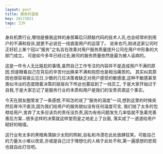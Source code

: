 ```yaml
---
layout: post
title: 服务的温度
key: 20171021
tags: 工作
---
```


身处机票行业,哪怕是像我这样的身居幕后只顾敲代码的技术人员,也会经常听到用户的不满和投诉,就更不必说在一线直面用户的运营了。
说来也巧,刚进这家公司时正好赶上某个冠以"服务"之名旨在改善对用户服务质量提升公司在用户中形象的大部门成立。
可是如今多年已经过去,敝司的服务质量依然是最为被人诟病的。

这是一件令人无比尴尬的事情,虽然自己工作专注的内容并不是造成用户不满的原因,但是眼看自己在背后的辛苦付出换来不满和抱怨也是相当痛苦的。
其实纠其原因也很容易拨云见日,少数的几位决策者缺乏对用户感受的敏感度,这种不敏感甚至类似冷淡的态度随着决策的层层向下传达也蔓延到了一线员工,
于是大家开始过于自我,于是大家忘记了是服务行业的本质和用户是我们的宝贵资源这个事实。

今天在朋友圈里发了一条感想,不知怎的说了"服务的温度"一词,想到这里的时候突然后脊冷汗直流,因为我们给用户的服务貌似没有任何温度可言,
我们抛了太多的包袱给用户,舍弃了太多应该负的责任没负责,因为有些问题发生几率低就不急着完善善后方案...很多这样的决策就这样堂而皇之地走上了台面,
落实成了一道道给用户砌好的暗墙。

这行业有太多的黑暗角落缺少太阳的照射,自私和冷漠在此处放肆狂笑。可能自己的力量太小难以改变,亦或是自己过于理想化的人格于此处不和,第一遍感想的悲观也就自此打住吧。